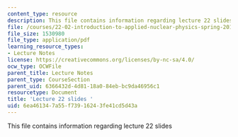 ```yaml
---
content_type: resource
description: This file contains information regarding lecture 22 slides
file: /courses/22-02-introduction-to-applied-nuclear-physics-spring-2012/6ea461347a55f73916243fe41cd5d43a_MIT22_02S12_lec22.pdf
file_size: 1530980
file_type: application/pdf
learning_resource_types:
- Lecture Notes
license: https://creativecommons.org/licenses/by-nc-sa/4.0/
ocw_type: OCWFile
parent_title: Lecture Notes
parent_type: CourseSection
parent_uid: 6366432d-4d81-18a0-84eb-bc9da46956c1
resourcetype: Document
title: 'Lecture 22 slides '
uid: 6ea46134-7a55-f739-1624-3fe41cd5d43a
---
```

This file contains information regarding lecture 22 slides
